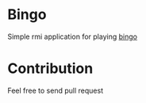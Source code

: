 Bingo
=====

Simple rmi application for playing [bingo](http://en.wikipedia.org/wiki/Bingo_(U.S.))

Contribution
=============

Feel free to send pull request
